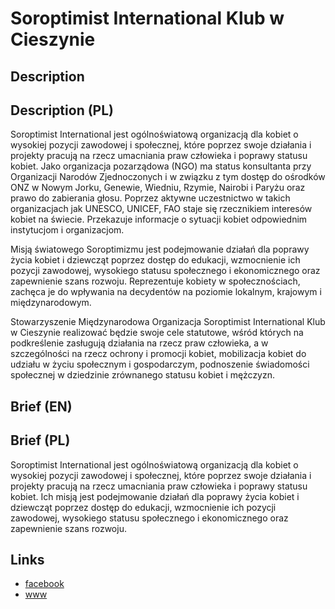 Soroptimist International Klub w Cieszynie
==========================================


Description
-----------


Description (PL)
----------------
Soroptimist International jest ogólnoświatową organizacją dla kobiet o wysokiej pozycji zawodowej i społecznej, które poprzez swoje działania i projekty pracują na rzecz umacniania praw człowieka i poprawy statusu kobiet. Jako organizacja pozarządowa (NGO) ma status konsultanta przy Organizacji Narodów Zjednoczonych i w związku z tym dostęp do ośrodków ONZ w Nowym Jorku, Genewie, Wiedniu, Rzymie, Nairobi i Paryżu oraz prawo do zabierania głosu. Poprzez aktywne uczestnictwo w takich organizacjach jak UNESCO, UNICEF, FAO staje się rzecznikiem interesów kobiet na świecie. Przekazuje informacje o sytuacji kobiet odpowiednim instytucjom i organizacjom.

Misją światowego Soroptimizmu jest podejmowanie działań dla poprawy życia kobiet i dziewcząt poprzez dostęp do edukacji, wzmocnienie ich pozycji zawodowej, wysokiego statusu społecznego i ekonomicznego oraz zapewnienie szans rozwoju. Reprezentuje kobiety w społecznościach, zachęca je do wpływania na decydentów na poziomie lokalnym, krajowym i międzynarodowym.

Stowarzyszenie Międzynarodowa Organizacja Soroptimist International Klub w Cieszynie realizować będzie swoje cele statutowe, wśród których na podkreślenie zasługują działania na rzecz praw człowieka, a w szczególności na rzecz ochrony i promocji kobiet, mobilizacja kobiet do udziału w życiu społecznym i gospodarczym, podnoszenie świadomości społecznej w dziedzinie zrównanego statusu kobiet i mężczyzn.


Brief (EN)
----------


Brief (PL)
----------
Soroptimist International jest ogólnoświatową organizacją dla kobiet o wysokiej pozycji zawodowej i społecznej, które poprzez swoje działania i projekty pracują na rzecz umacniania praw człowieka i poprawy statusu kobiet. Ich misją jest podejmowanie działań dla poprawy życia kobiet i dziewcząt poprzez dostęp do edukacji, wzmocnienie ich pozycji zawodowej, wysokiego statusu społecznego i ekonomicznego oraz zapewnienie szans rozwoju.


Links
-----
- [facebook](https://www.facebook.com/SoroptimistCieszyn)
- [www](http://soroptimist.cieszyn.pl)
